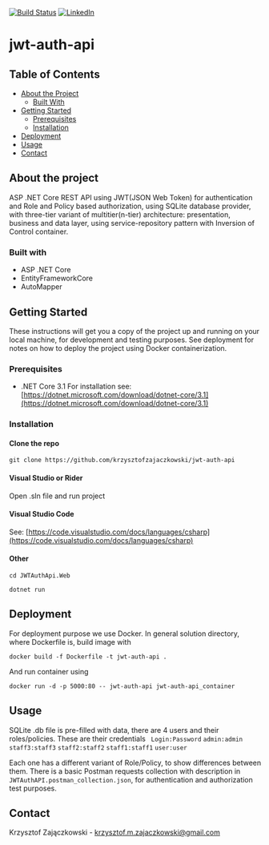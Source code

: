 [![Build Status][build-status-shield]][build-status-url] [![LinkedIn][linkedin-shield]][linkedin-url]

# jwt-auth-api

## Table of Contents

* [About the Project](#about-the-project)
  * [Built With](#built-with)
* [Getting Started](#getting-started)
  * [Prerequisites](#prerequisites)
  * [Installation](#installation)
* [Deployment](#deployment)
* [Usage](#usage)
* [Contact](#contact)

## About the project

 ASP .NET Core REST API using JWT(JSON Web Token) for authentication and Role and Policy based authorization, using SQLite database provider, with three-tier variant of multitier(n-tier) architecture: presentation, business and data layer, using service-repository pattern with Inversion of Control container.

### Built with
* ASP .NET Core
* EntityFrameworkCore
* AutoMapper




## Getting Started
These instructions will get you a copy of the project up and running on your local machine, for development and testing purposes. See deployment for notes on how to deploy the project using Docker containerization.

### Prerequisites
- .NET Core 3.1
	For installation see: [https://dotnet.microsoft.com/download/dotnet-core/3.1](https://dotnet.microsoft.com/download/dotnet-core/3.1)

### Installation

#### Clone the repo
```
git clone https://github.com/krzysztofzajaczkowski/jwt-auth-api
```
#### Visual Studio or Rider
Open .sln file and run project
#### Visual Studio Code
See: [https://code.visualstudio.com/docs/languages/csharp](https://code.visualstudio.com/docs/languages/csharp)
#### Other
```
cd JWTAuthApi.Web
```
```
dotnet run
```

## Deployment
For deployment purpose we use Docker.
In general solution directory, where Dockerfile is, build image with
```
docker build -f Dockerfile -t jwt-auth-api .
```
And run container using
```
docker run -d -p 5000:80 -- jwt-auth-api jwt-auth-api_container
```
## Usage
SQLite .db file is pre-filled with data, there are 4 users and their roles/policies. These are their credentials
`` Login:Password``
``admin:admin``
``staff3:staff3``
``staff2:staff2``
``staff1:staff1``
``user:user``

Each one has a different variant of Role/Policy, to show differences between them.
There is a basic Postman requests collection with description in ``JWTAuthAPI.postman_collection.json``, for authentication and authorization test purposes. 

## Contact
Krzysztof Zajączkowski - krzysztof.m.zajaczkowski@gmail.com

[build-status-shield]: https://travis-ci.org/krzysztofzajaczkowski/jwt-auth-api.svg?branch=develop
[build-status-url]: https://travis-ci.org/krzysztofzajaczkowski/jwt-auth-api
[linkedin-shield]: https://img.shields.io/badge/-LinkedIn-black.svg?style=flat-square&logo=linkedin&colorB=555
[linkedin-url]: [https://www.linkedin.com/in/krzysztof-m-zajaczkowski/](https://www.linkedin.com/in/krzysztof-m-zajaczkowski/)